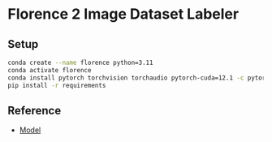 # Florence 2 Image Dataset Labeler

## Setup

```bash
conda create --name florence python=3.11
conda activate florence
conda install pytorch torchvision torchaudio pytorch-cuda=12.1 -c pytorch -c nvidia
pip install -r requirements
```

## Reference

- [Model](https://huggingface.co/microsoft/Florence-2-large)
